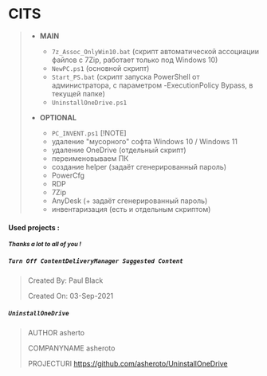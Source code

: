# CITS
> - **MAIN**
>
>      - `7z_Assoc_OnlyWin10.bat` (скрипт автоматической ассоциации файлов с 7Zip, работает только под Windows 10)
>      - `NewPC.ps1` (основной скрипт)
>      - `Start_PS.bat` (скрипт запуска PowerShell от администратора, с параметром -ExecutionPolicy Bypass, в текущей папке)
>      - `UninstallOneDrive.ps1`
> - **OPTIONAL**
>
>      - `PC_INVENT.ps1`
> [!NOTE]
>    - удаление "мусорного" софта Windows 10 / Windows 11
>    - удаление OneDrive (отдельный скрипт)
>    - переименовываем ПК
>    - создание helper (задаёт сгенерированный пароль)
>    - PowerCfg
>    - RDP
>    - 7Zip
>    - AnyDesk (+ задаёт сгенерированный пароль)
>    - инвентаризация (есть и отдельным скриптом)
#### Used projects :
***<sup>Thanks a lot to all of you !</sup>***
##### ```Turn Off ContentDeliveryManager Suggested Content```
> Created By: Paul Black
>
> Created On: 03-Sep-2021
##### ```UninstallOneDrive```
> AUTHOR asherto
>
> COMPANYNAME asheroto
>
> PROJECTURI https://github.com/asheroto/UninstallOneDrive